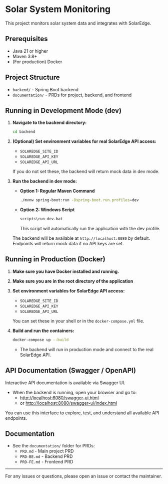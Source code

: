 # Solar System Monitoring

This project monitors solar system data and integrates with SolarEdge.

## Prerequisites
- Java 21 or higher
- Maven 3.8+
- (For production) Docker

## Project Structure
- `backend/` - Spring Boot backend
- `documentation/` - PRDs for project, backend, and frontend

## Running in Development Mode (dev)

1. **Navigate to the backend directory:**
   ```sh
   cd backend
   ```
2. **(Optional) Set environment variables for real SolarEdge API access:**
   - `SOLAREDGE_SITE_ID`
   - `SOLAREDGE_API_KEY`
   - `SOLAREDGE_API_URL`
   
   If you do not set these, the backend will return mock data in dev mode.

3. **Run the backend in dev mode:**
   - **Option 1: Regular Maven Command**
     ```sh
     ./mvnw spring-boot:run -Dspring-boot.run.profiles=dev
     ```
   - **Option 2: Windows Script**
     ```sh
     scripts\run-dev.bat
     ```
     This script will automatically run the application with the dev profile.

   The backend will be available at `http://localhost:8080` by default.
   Endpoints will return mock data if no API keys are set.

## Running in Production (Docker)

1. **Make sure you have Docker installed and running.**
2. **Make sure you are in the root directory of the application**
3. **Set environment variables for SolarEdge API access:**
   - `SOLAREDGE_SITE_ID`
   - `SOLAREDGE_API_KEY`
   - `SOLAREDGE_API_URL`
   
   You can set these in your shell or in the `docker-compose.yml` file.

4. **Build and run the containers:**
   ```sh
   docker-compose up --build
   ```
   - The backend will run in production mode and connect to the real SolarEdge API.

## API Documentation (Swagger / OpenAPI)

Interactive API documentation is available via Swagger UI.

- When the backend is running, open your browser and go to:
  - [http://localhost:8080/swagger-ui.html](http://localhost:8080/swagger-ui.html)
  - or [http://localhost:8080/swagger-ui/index.html](http://localhost:8080/swagger-ui/index.html)

You can use this interface to explore, test, and understand all available API endpoints.

## Documentation
- See the `documentation/` folder for PRDs:
  - `PRD.md` - Main project PRD
  - `PRD-BE.md` - Backend PRD
  - `PRD-FE.md` - Frontend PRD

---
For any issues or questions, please open an issue or contact the maintainer.
